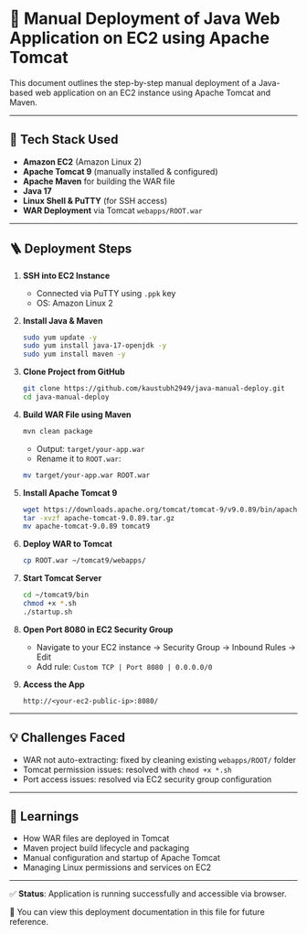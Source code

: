 # 🚀 Manual Deployment of Java Web Application on EC2 using Apache Tomcat

This document outlines the step-by-step manual deployment of a Java-based web application on an EC2 instance using Apache Tomcat and Maven.

---

## 🔧 Tech Stack Used

- **Amazon EC2** (Amazon Linux 2)
- **Apache Tomcat 9** (manually installed & configured)
- **Apache Maven** for building the WAR file
- **Java 17**
- **Linux Shell & PuTTY** (for SSH access)
- **WAR Deployment** via Tomcat `webapps/ROOT.war`

---

## 🪜 Deployment Steps

1. **SSH into EC2 Instance**
   - Connected via PuTTY using `.ppk` key
   - OS: Amazon Linux 2

2. **Install Java & Maven**
   ```bash
   sudo yum update -y
   sudo yum install java-17-openjdk -y
   sudo yum install maven -y
   ```

3. **Clone Project from GitHub**
   ```bash
   git clone https://github.com/kaustubh2949/java-manual-deploy.git
   cd java-manual-deploy
   ```

4. **Build WAR File using Maven**
   ```bash
   mvn clean package
   ```
   - Output: `target/your-app.war`  
   - Rename it to `ROOT.war`:
   ```bash
   mv target/your-app.war ROOT.war
   ```

5. **Install Apache Tomcat 9**
   ```bash
   wget https://downloads.apache.org/tomcat/tomcat-9/v9.0.89/bin/apache-tomcat-9.0.89.tar.gz
   tar -xvzf apache-tomcat-9.0.89.tar.gz
   mv apache-tomcat-9.0.89 tomcat9
   ```

6. **Deploy WAR to Tomcat**
   ```bash
   cp ROOT.war ~/tomcat9/webapps/
   ```

7. **Start Tomcat Server**
   ```bash
   cd ~/tomcat9/bin
   chmod +x *.sh
   ./startup.sh
   ```

8. **Open Port 8080 in EC2 Security Group**
   - Navigate to your EC2 instance → Security Group → Inbound Rules → Edit
   - Add rule: `Custom TCP | Port 8080 | 0.0.0.0/0`

9. **Access the App**
   ```
   http://<your-ec2-public-ip>:8080/
   ```

---

## 💡 Challenges Faced

- WAR not auto-extracting: fixed by cleaning existing `webapps/ROOT/` folder
- Tomcat permission issues: resolved with `chmod +x *.sh`
- Port access issues: resolved via EC2 security group configuration

---

## 📌 Learnings

- How WAR files are deployed in Tomcat
- Maven project build lifecycle and packaging
- Manual configuration and startup of Apache Tomcat
- Managing Linux permissions and services on EC2

---

✅ **Status**: Application is running successfully and accessible via browser.

📂 You can view this deployment documentation in this file for future reference.
